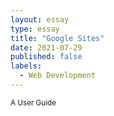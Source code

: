 ```yaml
---
layout: essay
type: essay
title: "Google Sites"
date: 2021-07-29
published: false
labels:
  - Web Development
---
```

 <sub>A User Guide</sub>
<object data="https://github.com/EvanHernandez-0/EvanHernandez-0.github.io/blob/main/essays/pdf/Project.pdf#view=FitH" width="1500" height="1000" type='application/pdf'></object>
